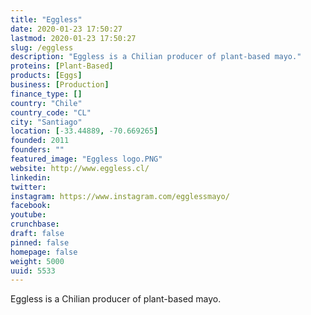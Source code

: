 ```yaml
---
title: "Eggless"
date: 2020-01-23 17:50:27
lastmod: 2020-01-23 17:50:27
slug: /eggless
description: "Eggless is a Chilian producer of plant-based mayo."
proteins: [Plant-Based]
products: [Eggs]
business: [Production]
finance_type: []
country: "Chile"
country_code: "CL"
city: "Santiago"
location: [-33.44889, -70.669265]
founded: 2011
founders: ""
featured_image: "Eggless logo.PNG"
website: http://www.eggless.cl/
linkedin: 
twitter: 
instagram: https://www.instagram.com/egglessmayo/
facebook: 
youtube: 
crunchbase: 
draft: false
pinned: false
homepage: false
weight: 5000
uuid: 5533
---
```

Eggless is a Chilian producer of plant-based mayo.
